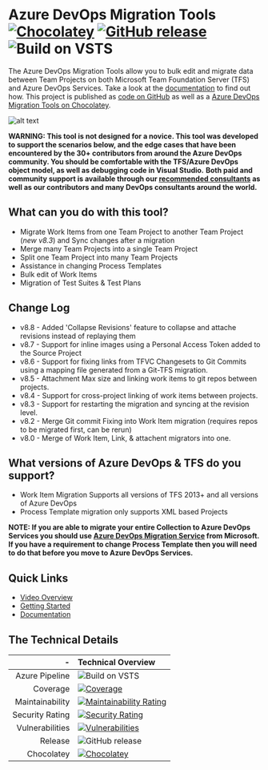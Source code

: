 # Azure DevOps Migration Tools [![Chocolatey](https://img.shields.io/chocolatey/dt/vsts-sync-migrator.svg)](https://chocolatey.org/packages/vsts-sync-migrator/) [![GitHub release](https://img.shields.io/github/release/nkdAgility/vsts-sync-migration.svg)](https://github.com/nkdAgility/azure-devops-migration-tools/releases) ![Build on VSTS](https://nkdagility.visualstudio.com/_apis/public/build/definitions/1b52ce63-eccc-41c8-88f9-ae6ebeefdc63/94/badge) 

The Azure DevOps Migration Tools allow you to bulk edit and migrate data between Team Projects on both Microsoft Team Foundation Server (TFS) and Azure DevOps Services. Take a look at the  [documentation](http://nkdagility.github.io/azure-devops-migration-tools/) to find out how. This project is published as [code on GitHub](https://github.com/nkdAgility/azure-devops-migration-tools/) as well as a [Azure DevOps Migration Tools on Chocolatey](https://chocolatey.org/packages/vsts-sync-migrator/).

![alt text](https://raw.githubusercontent.com/nkdAgility/azure-devops-migration-tools/master/src/VstsSyncMigrator.Extension/images/azure-devops-migration-tools-naked-agility-martin-hinshelwood.png)

**WARNING: This tool is not designed for a novice. This tool was developed to support the scenarios below, and the edge cases that have been encountered by the 30+ contributors from around the Azure DevOps community. You should be comfortable with the TFS/Azure DevOps object model, as well as debugging code in Visual Studio.**
**Both paid and community support is available through our [recommended consultants](http://nkdagility.github.io/azure-devops-migration-tools/#support) as well as our contributors and many DevOps consultants around the world.**

## What can you do with this tool?


- Migrate Work Items from one Team Project to another Team Project (*new v8.3*) and Sync changes after a migration
- Merge many Team Projects into a single Team Project
- Split one Team Project into many Team Projects
- Assistance in changing Process Templates
- Bulk edit of Work Items
- Migration of Test Suites & Test Plans

## Change Log

- v8.8 - Added 'Collapse Revisions' feature to collapse and attache revisions instead of replaying them
- v8.7 - Support for inline images using a Personal Access Token added to the Source Project
- v8.6 - Support for fixing links from TFVC Changesets to Git Commits using a mapping file generated from a Git-TFS migration.
- v8.5 - Attachment Max size and linking work items to git repos between projects.
- v8.4 - Support for cross-project linking of work items between projects.
- v8.3 - Support for restarting the migration and syncing at the revision level.
- v8.2 - Merge Git commit Fixing into Work Item migration (requires repos to be migrated first, can be rerun)
- v8.0 - Merge of Work Item, Link, & attachent migrators into one.

## What versions of Azure DevOps & TFS do you support?

- Work Item Migration Supports all versions of TFS 2013+ and all versions of Azure DevOps
- Process Template migration only supports XML based Projects

**NOTE: If you are able to migrate your entire Collection to Azure DevOps Services you should use [Azure DevOps Migration Service](https://www.visualstudio.com/team-services/migrate-tfs-vsts/) from Microsoft. If you have a requirement to change Process Template then you will need to do that before you move to Azure DevOps Services.**

## Quick Links

 - [Video Overview](https://youtu.be/ZxDktQae10M)
 - [Getting Started](http://nkdagility.github.io/azure-devops-migration-tools/getting-started.md)
 - [Documentation](http://nkdagility.github.io/azure-devops-migration-tools/)


## The Technical Details

|-| Technical Overview |
|-------------:|:-------------|
| Azure Pipeline | ![Build on VSTS](https://nkdagility.visualstudio.com/_apis/public/build/definitions/1b52ce63-eccc-41c8-88f9-ae6ebeefdc63/94/badge) |
| Coverage | [![Coverage](https://sonarcloud.io/api/project_badges/measure?project=vsts-sync-migrator%3Amaster&metric=coverage)](https://sonarcloud.io/dashboard?id=vsts-sync-migrator%3Amaster) |
| Maintainability | [![Maintainability Rating](https://sonarcloud.io/api/project_badges/measure?project=vsts-sync-migrator%3Amaster&metric=sqale_rating)](https://sonarcloud.io/dashboard?id=vsts-sync-migrator%3Amaster) |
| Security Rating | [![Security Rating](https://sonarcloud.io/api/project_badges/measure?project=vsts-sync-migrator%3Amaster&metric=security_rating)](https://sonarcloud.io/dashboard?id=vsts-sync-migrator%3Amaster) |
| Vulnerabilities | [![Vulnerabilities](https://sonarcloud.io/api/project_badges/measure?project=vsts-sync-migrator%3Amaster&metric=vulnerabilities)](https://sonarcloud.io/dashboard?id=vsts-sync-migrator%3Amaster) |
| Release |![GitHub release](https://img.shields.io/github/release/nkdAgility/vsts-sync-migration.svg)| Release |[![GitHub release](https://img.shields.io/github/release/nkdAgility/vsts-sync-migration.svg)](https://github.com/nkdAgility/azure-devops-migration-tools/releases)|
| Chocolatey |[![Chocolatey](https://img.shields.io/chocolatey/v/vsts-sync-migrator.svg)](https://chocolatey.org/packages/vsts-sync-migrator/)|
